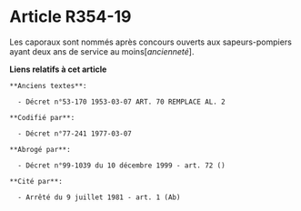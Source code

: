 # Article R354-19

Les caporaux sont nommés après concours ouverts aux sapeurs-pompiers ayant deux ans de service au moins[*ancienneté*].

**Liens relatifs à cet article**

	**Anciens textes**:

	  - Décret n°53-170 1953-03-07 ART. 70 REMPLACE AL. 2

	**Codifié par**:

	  - Décret n°77-241 1977-03-07

	**Abrogé par**:

	  - Décret n°99-1039 du 10 décembre 1999 - art. 72 ()

	**Cité par**:

	  - Arrêté du 9 juillet 1981 - art. 1 (Ab)
